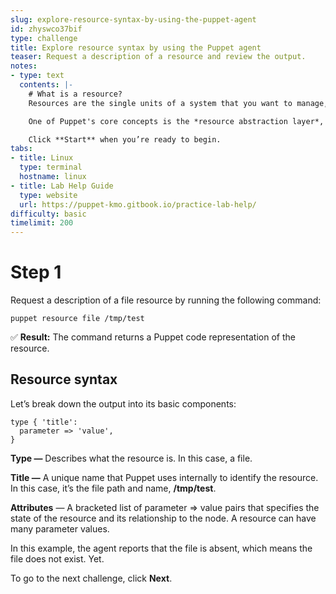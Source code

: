```yaml
---
slug: explore-resource-syntax-by-using-the-puppet-agent
id: zhyswco37bif
type: challenge
title: Explore resource syntax by using the Puppet agent
teaser: Request a description of a resource and review the output.
notes:
- type: text
  contents: |-
    # What is a resource?
    Resources are the single units of a system that you want to manage, such as users, files, services, or packages.

    One of Puppet's core concepts is the *resource abstraction layer*, whereby information about a resource is represented in Puppet code. To view and modify information about resources, run the `puppet resource` command, which becomes available after you install the agent.

    Click **Start** when you’re ready to begin.
tabs:
- title: Linux
  type: terminal
  hostname: linux
- title: Lab Help Guide
  type: website
  url: https://puppet-kmo.gitbook.io/practice-lab-help/
difficulty: basic
timelimit: 200
---
```

# Step 1
Request a description of a file resource by running the following command:
```
puppet resource file /tmp/test
```
✅ **Result:** The command returns a Puppet code representation of the resource.

## Resource syntax
Let’s break down the output into its basic components:
```
type { 'title':
  parameter => 'value',
}
```
**Type —** Describes what the resource is. In this case, a file.

**Title —** A unique name that Puppet uses internally to identify the resource. In this case, it’s the file path and name, **/tmp/test**.

**Attributes** — A bracketed list of parameter => value pairs that specifies the state of the resource and its relationship to the node. A resource can have many parameter values.

In this example, the agent reports that the file is absent, which means the file does not exist. Yet.

To go to the next challenge, click **Next**.